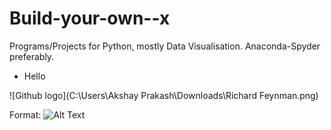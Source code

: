 # Build-your-own--x
Programs/Projects for Python, mostly Data Visualisation.
Anaconda-Spyder preferably.

* Hello

![Github logo](C:\Users\Akshay Prakash\Downloads\Richard Feynman.png)
 
Format: ![Alt Text](url)

